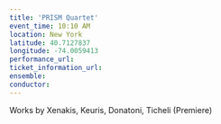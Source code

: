 ```yaml
---
title: 'PRISM Quartet'
event_time: 10:10 AM
location: New York
latitude: 40.7127837
longitude: -74.0059413
performance_url: 
ticket_information_url: 
ensemble: 
conductor: 
---
```

Works by Xenakis, Keuris, Donatoni, Ticheli (Premiere)